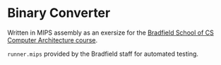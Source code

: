 # Binary Converter

Written in MIPS assembly as an exersize for the [Bradfield School of CS](https://bradfieldcs.com/) [Computer Architecture course](https://bradfieldcs.com/courses/architecture/).

`runner.mips` provided by the Bradfield staff for automated testing.
